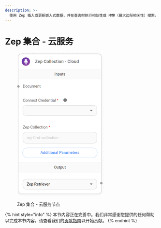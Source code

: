 ```yaml
---
description: >-
  使用 Zep 插入或更新嵌入式数据，并在查询时执行相似性或 MMR（最大边际相关性）搜索。Zep 是一个快速且可扩展的构建块，适用于 LLM（大语言模型）应用。
---
```


# Zep 集合 - 云服务

<figure><img src="../../../.gitbook/assets/image (8) (1) (1) (1).png" alt="" width="286"><figcaption><p>Zep 集合 - 云服务节点</p></figcaption></figure>

{% hint style="info" %}
本节内容正在完善中。我们非常感谢您提供的任何帮助以完成本节内容。请查看我们的[贡献指南](../../../contributing/)以开始贡献。
{% endhint %}